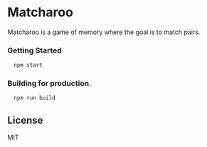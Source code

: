 # Matcharoo

Matcharoo is a game of memory where the goal is to match pairs.

### Getting Started

```bash
  npm start
```
### Building for production.

```bash
  npm run build
```

## License

MIT
